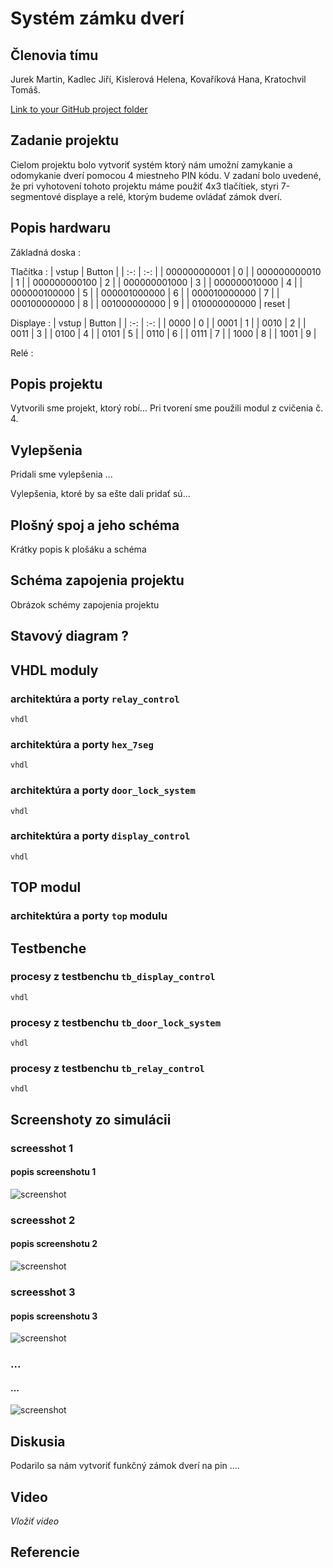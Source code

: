 # Systém zámku dverí

## Členovia tímu
Jurek Martin, Kadlec Jiří, Kislerová Helena, Kovaříková Hana, Kratochvil Tomáš.

[Link to your GitHub project folder](https://github.com/Krakenuz/Digital-electronics-1-Project)

## Zadanie projektu
Cielom projektu bolo vytvoriť systém ktorý nám umožní zamykanie a odomykanie dverí pomocou 4 miestneho PIN kódu. V zadaní bolo uvedené, že pri vyhotovení tohoto projektu máme použiť 4x3 tlačítiek, styri 7-segmentové displaye a relé, ktorým budeme ovládať zámok dverí.

## Popis hardwaru
Základná doska :


Tlačítka :
| vstup | Button |
|  :-: | :-: | 
| 000000000001 | 0 |
| 000000000010 | 1 |
| 000000000100 | 2 |
| 000000001000 | 3 |
| 000000010000 | 4 |
| 000000100000 | 5 |
| 000001000000 | 6 |
| 000010000000 | 7 |
| 000100000000 | 8 |
| 001000000000 | 9 |
| 010000000000 | reset |

Displaye :
| vstup | Button |
|  :-: | :-: | 
| 0000 | 0 |
| 0001 | 1 |
| 0010 | 2 |
| 0011 | 3 |
| 0100 | 4 |
| 0101 | 5 |
| 0110 | 6 |
| 0111 | 7 |
| 1000 | 8 |
| 1001 | 9 |

Relé :

## Popis projektu
Vytvorili sme projekt, ktorý robí...
Pri tvorení sme použili modul z cvičenia č. 4.

## Vylepšenia
Pridali sme vylepšenia ...

Vylepšenia, ktoré by sa ešte dali pridať sú...

## Plošný spoj a jeho schéma
Krátky popis k plošáku a schéma

## Schéma zapojenia projektu
Obrázok schémy zapojenia projektu

## Stavový diagram ?

## VHDL moduly
### architektúra a porty `relay_control`
```vhdl ```
### architektúra a porty `hex_7seg`
```vhdl ```
### architektúra a porty `door_lock_system`
```vhdl ```
### architektúra a porty `display_control`
```vhdl ```

## TOP modul
### architektúra a porty `top` modulu

## Testbenche
### procesy z testbenchu `tb_display_control`
```vhdl ```
### procesy z testbenchu `tb_door_lock_system`
```vhdl ```
### procesy z testbenchu `tb_relay_control`
```vhdl ```

## Screenshoty zo simulácii
### screesshot 1 
#### popis screenshotu 1
![screenshot](/Images/scr1.png)
### screesshot 2
#### popis screenshotu 2
![screenshot](/Images/scr2.png)
### screesshot 3
#### popis screenshotu 3
![screenshot](/Images/scr2.png)
### ...
#### ...
![screenshot](/Images/scr4.png)

## Diskusia
Podarilo sa nám vytvoriť funkčný zámok dverí na pin ....

## Video
*Vložiť video*

## Referencie

